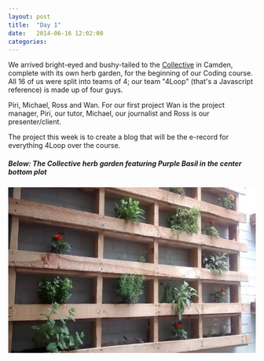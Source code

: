 ```yaml
---
layout: post
title:  "Day 1"
date:   2014-06-16 12:02:00
categories:
---
```


We arrived bright-eyed and bushy-tailed to the <a href="http://camdencollective.co.uk/">Collective</a> in Camden, complete with its own herb garden, for the beginning of our Coding course. All 16 of us were split into teams of 4; our team "4Loop" (that's a Javascript reference) is made up of four guys. 

Piri, Michael, Ross and Wan. For our first project Wan is the project manager, Piri, our tutor, Michael, our journalist and Ross is our presenter/client.

The project this week is to create a blog that will be the e-record for everything 4Loop over the course.

<h5>Below: The Collective herb garden featuring Purple Basil in the center bottom plot</h5>
<img class="garden" src = "https://raw.githubusercontent.com/wsfan/4loop/gh-pages/images/day1garden.jpg" width="678" height="337" />

